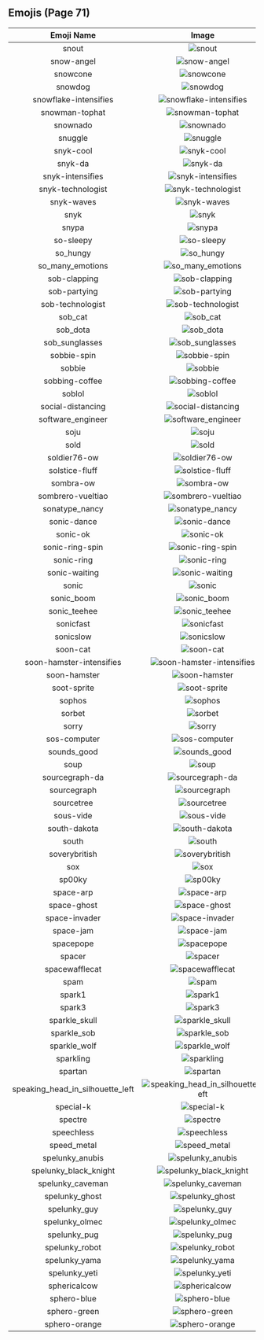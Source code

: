 
  ## Emojis (Page 71)
  |Emoji Name|Image|
  | :-: | :-: |
  |snout| ![snout](/output/snout.png)|
  |snow-angel| ![snow-angel](/output/snow-angel.gif)|
  |snowcone| ![snowcone](/output/snowcone.png)|
  |snowdog| ![snowdog](/output/snowdog.png)|
  |snowflake-intensifies| ![snowflake-intensifies](/output/snowflake-intensifies.gif)|
  |snowman-tophat| ![snowman-tophat](/output/snowman-tophat.gif)|
  |snownado| ![snownado](/output/snownado.png)|
  |snuggle| ![snuggle](/output/snuggle.png)|
  |snyk-cool| ![snyk-cool](/output/snyk-cool.png)|
  |snyk-da| ![snyk-da](/output/snyk-da.png)|
  |snyk-intensifies| ![snyk-intensifies](/output/snyk-intensifies.gif)|
  |snyk-technologist| ![snyk-technologist](/output/snyk-technologist.png)|
  |snyk-waves| ![snyk-waves](/output/snyk-waves.gif)|
  |snyk| ![snyk](/output/snyk.png)|
  |snypa| ![snypa](/output/snypa.gif)|
  |so-sleepy| ![so-sleepy](/output/so-sleepy.gif)|
  |so_hungy| ![so_hungy](/output/so_hungy.png)|
  |so_many_emotions| ![so_many_emotions](/output/so_many_emotions.gif)|
  |sob-clapping| ![sob-clapping](/output/sob-clapping.gif)|
  |sob-partying| ![sob-partying](/output/sob-partying.png)|
  |sob-technologist| ![sob-technologist](/output/sob-technologist.png)|
  |sob_cat| ![sob_cat](/output/sob_cat.png)|
  |sob_dota| ![sob_dota](/output/sob_dota.gif)|
  |sob_sunglasses| ![sob_sunglasses](/output/sob_sunglasses.png)|
  |sobbie-spin| ![sobbie-spin](/output/sobbie-spin.gif)|
  |sobbie| ![sobbie](/output/sobbie.png)|
  |sobbing-coffee| ![sobbing-coffee](/output/sobbing-coffee.png)|
  |soblol| ![soblol](/output/soblol.png)|
  |social-distancing| ![social-distancing](/output/social-distancing.png)|
  |software_engineer| ![software_engineer](/output/software_engineer.png)|
  |soju| ![soju](/output/soju.png)|
  |sold| ![sold](/output/sold.png)|
  |soldier76-ow| ![soldier76-ow](/output/soldier76-ow.png)|
  |solstice-fluff| ![solstice-fluff](/output/solstice-fluff.png)|
  |sombra-ow| ![sombra-ow](/output/sombra-ow.png)|
  |sombrero-vueltiao| ![sombrero-vueltiao](/output/sombrero-vueltiao.png)|
  |sonatype_nancy| ![sonatype_nancy](/output/sonatype_nancy.png)|
  |sonic-dance| ![sonic-dance](/output/sonic-dance.gif)|
  |sonic-ok| ![sonic-ok](/output/sonic-ok.png)|
  |sonic-ring-spin| ![sonic-ring-spin](/output/sonic-ring-spin.gif)|
  |sonic-ring| ![sonic-ring](/output/sonic-ring.png)|
  |sonic-waiting| ![sonic-waiting](/output/sonic-waiting.gif)|
  |sonic| ![sonic](/output/sonic.gif)|
  |sonic_boom| ![sonic_boom](/output/sonic_boom.gif)|
  |sonic_teehee| ![sonic_teehee](/output/sonic_teehee.gif)|
  |sonicfast| ![sonicfast](/output/sonicfast.gif)|
  |sonicslow| ![sonicslow](/output/sonicslow.gif)|
  |soon-cat| ![soon-cat](/output/soon-cat.jpg)|
  |soon-hamster-intensifies| ![soon-hamster-intensifies](/output/soon-hamster-intensifies.gif)|
  |soon-hamster| ![soon-hamster](/output/soon-hamster.png)|
  |soot-sprite| ![soot-sprite](/output/soot-sprite.jpg)|
  |sophos| ![sophos](/output/sophos.png)|
  |sorbet| ![sorbet](/output/sorbet.jpg)|
  |sorry| ![sorry](/output/sorry.jpg)|
  |sos-computer| ![sos-computer](/output/sos-computer.png)|
  |sounds_good| ![sounds_good](/output/sounds_good.jpg)|
  |soup| ![soup](/output/soup.png)|
  |sourcegraph-da| ![sourcegraph-da](/output/sourcegraph-da.png)|
  |sourcegraph| ![sourcegraph](/output/sourcegraph.png)|
  |sourcetree| ![sourcetree](/output/sourcetree.png)|
  |sous-vide| ![sous-vide](/output/sous-vide.png)|
  |south-dakota| ![south-dakota](/output/south-dakota.png)|
  |south| ![south](/output/south.png)|
  |soverybritish| ![soverybritish](/output/soverybritish.png)|
  |sox| ![sox](/output/sox.png)|
  |sp00ky| ![sp00ky](/output/sp00ky.gif)|
  |space-arp| ![space-arp](/output/space-arp.jpg)|
  |space-ghost| ![space-ghost](/output/space-ghost.png)|
  |space-invader| ![space-invader](/output/space-invader.png)|
  |space-jam| ![space-jam](/output/space-jam.png)|
  |spacepope| ![spacepope](/output/spacepope.jpg)|
  |spacer| ![spacer](/output/spacer.png)|
  |spacewafflecat| ![spacewafflecat](/output/spacewafflecat.png)|
  |spam| ![spam](/output/spam.jpg)|
  |spark1| ![spark1](/output/spark1.png)|
  |spark3| ![spark3](/output/spark3.png)|
  |sparkle_skull| ![sparkle_skull](/output/sparkle_skull.png)|
  |sparkle_sob| ![sparkle_sob](/output/sparkle_sob.png)|
  |sparkle_wolf| ![sparkle_wolf](/output/sparkle_wolf.png)|
  |sparkling| ![sparkling](/output/sparkling.gif)|
  |spartan| ![spartan](/output/spartan.png)|
  |speaking_head_in_silhouette_left| ![speaking_head_in_silhouette_left](/output/speaking_head_in_silhouette_left.png)|
  |special-k| ![special-k](/output/special-k.jpg)|
  |spectre| ![spectre](/output/spectre.png)|
  |speechless| ![speechless](/output/speechless.gif)|
  |speed_metal| ![speed_metal](/output/speed_metal.gif)|
  |spelunky_anubis| ![spelunky_anubis](/output/spelunky_anubis.png)|
  |spelunky_black_knight| ![spelunky_black_knight](/output/spelunky_black_knight.png)|
  |spelunky_caveman| ![spelunky_caveman](/output/spelunky_caveman.png)|
  |spelunky_ghost| ![spelunky_ghost](/output/spelunky_ghost.png)|
  |spelunky_guy| ![spelunky_guy](/output/spelunky_guy.png)|
  |spelunky_olmec| ![spelunky_olmec](/output/spelunky_olmec.png)|
  |spelunky_pug| ![spelunky_pug](/output/spelunky_pug.png)|
  |spelunky_robot| ![spelunky_robot](/output/spelunky_robot.png)|
  |spelunky_yama| ![spelunky_yama](/output/spelunky_yama.png)|
  |spelunky_yeti| ![spelunky_yeti](/output/spelunky_yeti.png)|
  |sphericalcow| ![sphericalcow](/output/sphericalcow.png)|
  |sphero-blue| ![sphero-blue](/output/sphero-blue.png)|
  |sphero-green| ![sphero-green](/output/sphero-green.png)|
  |sphero-orange| ![sphero-orange](/output/sphero-orange.png)|
  